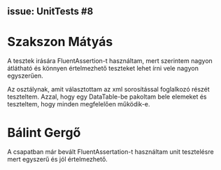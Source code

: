 ## issue: UnitTests #8

# Szakszon Mátyás
A tesztek irására FluentAssertion-t használtam, mert szerintem nagyon átlátható és könnyen értelmezhető teszteket lehet írni vele nagyon egyszerűen.

Az osztálynak, amit választottam az xml sorosítással foglalkozó részét teszteltem. Azzal, hogy egy DataTable-be pakoltam bele elemeket és teszteltem, hogy minden megfelelően működik-e.

# Bálint Gergő
A csapatban már bevált FluentAssertation-t használtam unit tesztelésre mert egyszerű és jól értelmezhető.

